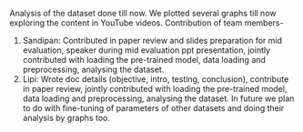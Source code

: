 Analysis of the dataset done till now. We plotted several graphs till now exploring the content in YouTube videos.
Contribution of team members-
1. Sandipan: Contributed in paper review and slides preparation for mid evaluation, speaker during mid evaluation ppt presentation, jointly contributed with loading the pre-trained model, data loading and preprocessing, analysing the dataset. 
2. Lipi: Wrote doc details (objective, intro, testing, conclusion), contribute in paper review, jointly contributed with loading the pre-trained model, data loading and preprocessing, analysing the dataset.
In future we plan to do with fine-tuning of parameters of other datasets and doing their analysis by graphs too.

